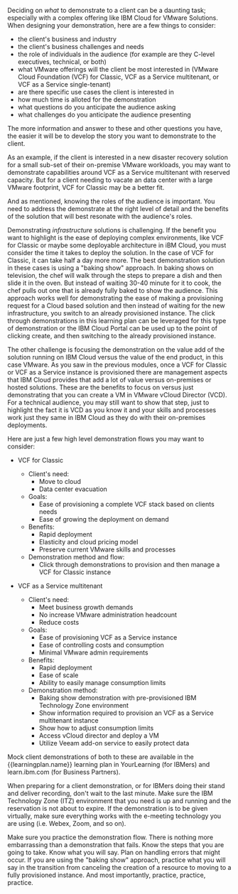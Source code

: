 Deciding on *what* to demonstrate to a client can be a daunting task; especially with a complex offering like IBM Cloud for VMware Solutions. When designing your demonstration, here are a few things to consider:

- the client's business and industry
- the client's business challenges and needs
- the role of individuals in the audience (for example are they C-level executives, technical, or both)
- what VMware offerings will the client be most interested in (VMware Cloud Foundation (VCF) for Classic, VCF as a Service multitenant, or VCF as a Service single-tenant)
- are there specific use cases the client is interested in
- how much time is alloted for the demonstration
- what questions do you anticipate the audience asking
- what challenges do you anticipate the audience presenting

The more information and answer to these and other questions you have, the easier it will be to develop the story you want to demonstrate to the client. 

As an example, if the client is interested in a new disaster recovery solution for a small sub-set of their on-premise VMware workloads, you may want to demonstrate capabilities around VCF as a Service multitenant with reserved capacity. But for a client needing to vacate an data center with a large VMware footprint, VCF for Classic may be a better fit. 

And as mentioned, knowing the roles of the audience is important. You need to address the demonstrate at the right level of detail and the benefits of the solution that will best resonate with the audience's roles.

Demonstrating *infrastructure* solutions is challenging. If the benefit you want to highlight is the ease of deploying complex environments, like VCF for Classic or maybe some deployable architecture in iBM Cloud, you must consider the time it takes to deploy the solution. In the case of VCF for Classic, it can take half a day more more. The best demonstration solution in these cases is using a "baking show" approach. In baking shows on television, the chef will walk through the steps to prepare a dish and then slide it in the oven. But instead of waiting 30-40 minute for it to cook, the chef pulls out one that is already fully baked to show the audience. This approach works well for demonstrating the ease of making a provisioning request for a Cloud based solution and then instead of waiting for the new infrastructure, you switch to an already provisioned instance. The click through demonstrations in this learning plan can be leveraged for this type of demonstration or the IBM Cloud Portal can be used up to the point of clicking create, and then switching to the already provisioned instance.

The other challenge is focusing the demonstration on the value add of the solution running on IBM Cloud versus the value of the end product, in this case VMware. As you saw in the previous modules, once a VCF for Classic or VCF as a Service instance is provisioned there are management aspects that IBM Cloud provides that add a lot of value versus on-premises or hosted solutions. These are the benefits to focus on versus just demonstrating that you can create a VM in VMware vCloud Director (VCD). For a technical audience, you may still want to show that step, just to highlight the fact it is VCD as you know it and your skills and processes work just they same in IBM Cloud as they do with their on-premises deployments.

Here are just a few high level demonstration flows you may want to consider:

- VCF for Classic
  - Client's need:
    - Move to cloud
    - Data center evacuation
  - Goals:
    - Ease of provisioning a complete VCF stack based on clients needs
    - Ease of growing the deployment on demand
  - Benefits:
    - Rapid deployment
    - Elasticity and cloud pricing model
    - Preserve current VMware skills and processes
  - Demonstration method and flow:
    - Click through demonstrations to provision and then manage a VCF for Classic instance
  
- VCF as a Service multitenant
  - Client's need:
    - Meet business growth demands
    - No increase VMware administration headcount
    - Reduce costs
  - Goals:
    - Ease of provisioning VCF as a Service instance
    - Ease of controlling costs and consumption
    - Minimal VMware admin requirements
  - Benefits:
    - Rapid deployment
    - Ease of scale
    - Ability to easily manage consumption limits
  - Demonstration method:
    - Baking show demonstration with pre-provisioned IBM Technology Zone environment
    - Show information required to provision an VCF as a Service multitenant instance
    - Show how to adjust consumption limits
    - Access vCloud director and deploy a VM
    - Utilize Veeam add-on service to easily protect data
  
Mock client demonstrations of both to these are available in the {{learningplan.name}} learning plan in YourLearning (for IBMers) and learn.ibm.com (for Business Partners). 

When preparing for a client demonstration, or for IBMers doing their stand and deliver recording, don't wait to the last minute. Make sure the IBM Technology Zone (ITZ) environment that you need is up and running and the reservation is not about to expire. If the demonstration is to be given virtually, make sure everything works with the e-meeting technology you are using (i.e. Webex, Zoom, and so on).

Make sure you practice the demonstration flow. There is nothing more embarrassing than a demonstration that fails. Know the steps that you are going to take. Know what you will say. Plan on handling errors that might occur. If you are using the "baking show" approach, practice what you will say in the transition from canceling the creation of a resource to moving to a fully provisioned instance. And most importantly, practice, practice, practice.

